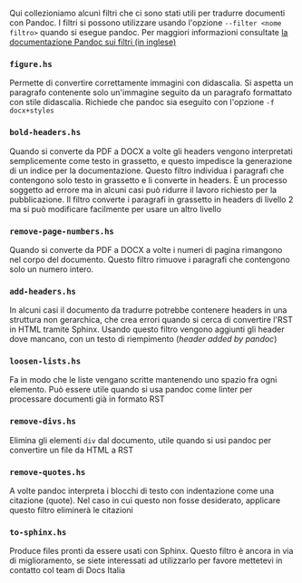 
Qui collezioniamo alcuni filtri che ci sono stati utili per tradurre
documenti con Pandoc. I filtri si possono utilizzare usando l'opzione
`--filter <nome filtro>` quando si esegue pandoc. Per maggiori
informazioni consultate [la documentazione Pandoc sui filtri (in
inglese)](http://pandoc.org/filters.html)

### `figure.hs`

Permette di convertire correttamente immagini con didascalia. Si
aspetta un paragrafo contenente solo un'immagine seguito da un
paragrafo formattato con stile didascalia. Richiede che pandoc sia
eseguito con l'opzione `-f docx+styles`

### `bold-headers.hs`

Quando si converte da PDF a DOCX a volte gli headers vengono
interpretati semplicemente come testo in grassetto, e questo impedisce
la generazione di un indice per la documentazione. Questo filtro
individua i paragrafi che contengono solo testo in grassetto e li
converte in headers. È un processo soggetto ad errore ma in alcuni
casi può ridurre il lavoro richiesto per la pubblicazione. Il filtro
converte i paragrafi in grassetto in headers di livello 2 ma si può
modificare facilmente per usare un altro livello

### `remove-page-numbers.hs`

Quando si converte da PDF a DOCX a volte i numeri di pagina rimangono
nel corpo del documento. Questo filtro rimuove i paragrafi che
contengono solo un numero intero.

### `add-headers.hs`

In alcuni casi il documento da tradurre potrebbe contenere headers in una struttura non gerarchica, che crea errori quando si cerca di convertire l'RST in HTML tramite Sphinx. Usando questo filtro vengono aggiunti gli header dove mancano, con un testo di riempimento (_header added by pandoc_)

### `loosen-lists.hs`

Fa in modo che le liste vengano scritte mantenendo uno spazio fra ogni elemento. Può essere utile quando si usa pandoc come linter per processare documenti già in formato RST

### `remove-divs.hs`

Elimina gli elementi `div` dal documento, utile quando si usi pandoc per convertire un file da HTML a RST

### `remove-quotes.hs`

A volte pandoc interpreta i blocchi di testo con indentazione come una citazione (quote). Nel caso in cui questo non fosse desiderato, applicare questo filtro eliminerà le citazioni

### `to-sphinx.hs`

Produce files pronti da essere usati con Sphinx. Questo filtro è ancora in via di miglioramento, se siete interessati ad utilizzarlo per favore mettetevi in contatto col team di Docs Italia

